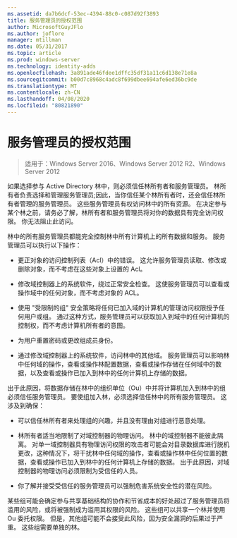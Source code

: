 ```yaml
---
ms.assetid: da7b6dcf-53ec-4394-88c0-c087d92f3893
title: 服务管理员的授权范围
author: MicrosoftGuyJFlo
ms.author: joflore
manager: mtillman
ms.date: 05/31/2017
ms.topic: article
ms.prod: windows-server
ms.technology: identity-adds
ms.openlocfilehash: 3a891ade46fdee1dffc35df31a11c6d138e71e8a
ms.sourcegitcommit: b00d7c8968c4adc8f699dbee694afe6ed36bc9de
ms.translationtype: MT
ms.contentlocale: zh-CN
ms.lasthandoff: 04/08/2020
ms.locfileid: "80821890"
---
```

# <a name="service-administrator-scope-of-authority"></a>服务管理员的授权范围

>适用于：Windows Server 2016、Windows Server 2012 R2、Windows Server 2012

如果选择参与 Active Directory 林中，则必须信任林所有者和服务管理员。 林所有者负责选择和管理服务管理员;因此，当你信任某个林所有者时，还会信任林所有者管理的服务管理员。 这些服务管理员有权访问林中的所有资源。 在决定参与某个林之前，请务必了解，林所有者和服务管理员将对你的数据具有完全访问权限。 你无法阻止此访问。  
  
林中的所有服务管理员都能完全控制林中所有计算机上的所有数据和服务。 服务管理员可以执行以下操作：  
  
-   更正对象的访问控制列表（Acl）中的错误。 这允许服务管理员读取、修改或删除对象，而不考虑在这些对象上设置的 Acl。  
  
-   修改域控制器上的系统软件，绕过正常安全检查。 这使服务管理员可以查看或操作域中的任何对象，而不考虑对象的 ACL。  
  
-   使用 "受限制的组" 安全策略将任何已加入域的计算机的管理访问权限授予任何用户或组。 通过这种方式，服务管理员可以获取加入到域中的任何计算机的控制权，而不考虑计算机所有者的意图。  
  
-   为用户重置密码或更改组成员身份。  
  
-   通过修改域控制器上的系统软件，访问林中的其他域。 服务管理员可以影响林中任何域的操作，查看或操作林配置数据，查看或操作存储在任何域中的数据，以及查看或操作已加入到林中的任何计算机上存储的数据。  
  
出于此原因，将数据存储在林中的组织单位（Ou）中并将计算机加入到林中的组必须信任服务管理员。 要使组加入林，必须选择信任林中的所有服务管理员。 这涉及到确保：  
  
-   可以信任林所有者来处理组的兴趣，并且没有理由对组进行恶意处理。  
  
-   林所有者适当地限制了对域控制器的物理访问。 林中的域控制器不能彼此隔离。 对单一域控制器具有物理访问权限的攻击者可能会对目录数据库进行脱机更改，这种情况下，将干扰林中任何域的操作，查看或操作林中任何位置的数据，查看或操作已加入到林中的任何计算机上存储的数据。 出于此原因，对域控制器的物理访问必须限制为受信任的人员。  
  
-   你了解并接受受信任的服务管理员可以强制危害系统安全性的潜在风险。  
  
某些组可能会确定参与共享基础结构的协作和节省成本的好处超过了服务管理员将滥用的风险，或将被强制成为滥用其权限的风险。 这些组可以共享一个林并使用 Ou 委托权限。 但是，其他组可能不会接受此风险，因为安全漏洞的后果过于严重。 这些组需要单独的林。  
  



